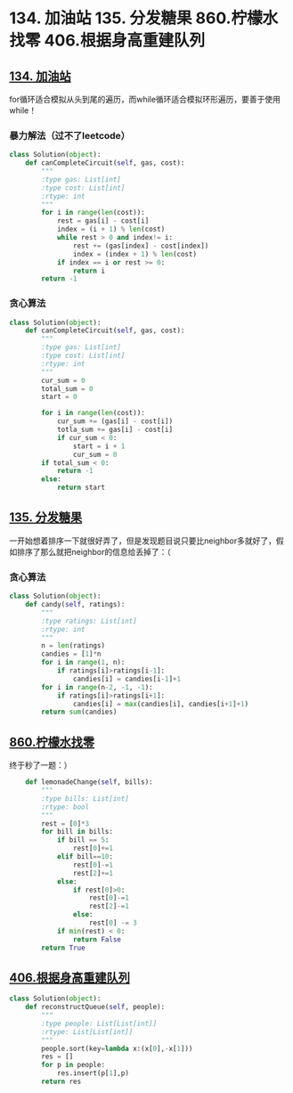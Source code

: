 # 134. 加油站 135. 分发糖果 860.柠檬水找零 406.根据身高重建队列
## [134. 加油站](http://leetcode.cn/problems/gas-station/description/)
for循环适合模拟从头到尾的遍历，而while循环适合模拟环形遍历，要善于使用while！

### 暴力解法（过不了leetcode）
```python
class Solution(object):
    def canCompleteCircuit(self, gas, cost):
        """
        :type gas: List[int]
        :type cost: List[int]
        :rtype: int
        """
        for i in range(len(cost)):
            rest = gas[i] - cost[i]
            index = (i + 1) % len(cost)
            while rest > 0 and index!= i:
                rest += (gas[index] - cost[index])
                index = (index + 1) % len(cost)
            if index == i or rest >= 0:
                return i
        return -1
```

### 贪心算法 
```python
class Solution(object):
    def canCompleteCircuit(self, gas, cost):
        """
        :type gas: List[int]
        :type cost: List[int]
        :rtype: int
        """
        cur_sum = 0
        total_sum = 0
        start = 0 

        for i in range(len(cost)):
            cur_sum += (gas[i] - cost[i]) 
            totla_sum += gas[i] - cost[i]
            if cur_sum < 0:
                start = i + 1
                cur_sum = 0
        if total_sum < 0:
            return -1
        else:
            return start
```

## [135. 分发糖果](https://leetcode.cn/problems/candy/description/)
一开始想着排序一下就很好弄了，但是发现题目说只要比neighbor多就好了，假如排序了那么就把neighbor的信息给丢掉了：（
### 贪心算法
```python
class Solution(object):
    def candy(self, ratings):
        """
        :type ratings: List[int]
        :rtype: int
        """
        n = len(ratings)
        candies = [1]*n
        for i in range(1, n):
            if ratings[i]>ratings[i-1]:
                candies[i] = candies[i-1]+1
        for i in range(n-2, -1, -1):
            if ratings[i]>ratings[i+1]:
                candies[i] = max(candies[i], candies[i+1]+1)
        return sum(candies)
```

## [860.柠檬水找零](https://leetcode.cn/problems/lemonade-change/description/)
终于秒了一题：）
```python
    def lemonadeChange(self, bills):
        """
        :type bills: List[int]
        :rtype: bool
        """
        rest = [0]*3
        for bill in bills:
            if bill == 5:
                rest[0]+=1
            elif bill==10:
                rest[0]-=1
                rest[2]+=1
            else:
                if rest[0]>0:
                    rest[0]-=1
                    rest[2]-=1
                else:
                    rest[0] -= 3
            if min(rest) < 0:
                return False
        return True
```
## [406.根据身高重建队列](https://leetcode.cn/problems/queue-reconstruction-by-height/description/)

```python
class Solution(object):
    def reconstructQueue(self, people):
        """
        :type people: List[List[int]]
        :rtype: List[List[int]]
        """
        people.sort(key=lambda x:(x[0],-x[1]))
        res = []
        for p in people:
            res.insert(p[1],p)
        return res
```